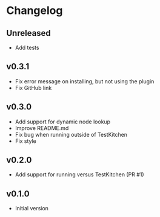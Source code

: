 # Changelog

## Unreleased

- Add tests

## v0.3.1

- Fix error message on installing, but not using the plugin
- Fix GitHub link

## v0.3.0

- Add support for dynamic node lookup
- Improve README.md
- Fix bug when running outside of TestKitchen
- Fix style

## v0.2.0

- Add support for running versus TestKitchen (PR #1)

## v0.1.0

- Initial version
